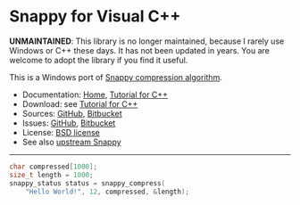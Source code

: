 # Snappy for Visual C++ #

**UNMAINTAINED**: This library is no longer maintained, because I rarely use Windows or C++ these days. It has not been updated in years. You are welcome to adopt the library if you find it useful.

This is a Windows port of [Snappy compression algorithm](https://google.github.io/snappy/).

* Documentation: [Home](https://snappy.machinezoo.com/), [Tutorial for C++](https://snappy.machinezoo.com/#cpp)
* Download: see [Tutorial for C++](https://snappy.machinezoo.com/#cpp)
* Sources: [GitHub](https://github.com/robertvazan/snappy-visual-cpp), [Bitbucket](https://bitbucket.org/robertvazan/snappy-visual-cpp)
* Issues: [GitHub](https://github.com/robertvazan/snappy-visual-cpp/issues), [Bitbucket](https://bitbucket.org/robertvazan/snappy-visual-cpp/issues)
* License: [BSD license](https://opensource.org/licenses/BSD-3-Clause)
* See also [upstream Snappy](https://google.github.io/snappy/)

***

```cpp
char compressed[1000];
size_t length = 1000;
snappy_status status = snappy_compress(
    "Hello World!", 12, compressed, &length);
```

